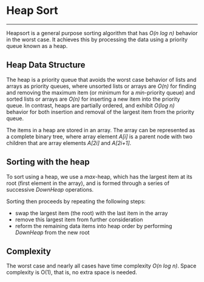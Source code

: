 # Heap Sort

---

Heapsort is a general purpose sorting algorithm that has *<verbatim>O(n log n)</verbatim>* behavior in the worst case. It achieves this by processing the data using a priority queue known as a heap.  

## Heap Data Structure

The heap is a priority queue that avoids the worst case behavior of lists and arrays as priority queues, where unsorted lists or arrays are
*<verbatim>O(n)</verbatim>* for finding and removing the maximum item (or minimum for a *min*-priority queue) and sorted lists or arrays are *<verbatim>O(n)</verbatim>* for inserting a new item into the priority queue.  In contrast, heaps are partially ordered, and exhibit *<verbatim>O(log n)</verbatim>* behavior for both insertion and removal of the largest item from the priority queue.

The items in a heap are stored in an array.  The array can be represented as a complete binary tree, where array element *<verbatim>A[i]</verbatim>* is a parent node with two children that are array elements *<verbatim>A[2i]</verbatim>* and *<verbatim>A[2i+1]</verbatim>*.     

 



## Sorting with the heap

To sort using a heap, we use a *max*-heap, which has the largest item at its root (first element in the array), and is formed 
 through a series of successive *DownHeap* operations.
 
Sorting then proceeds by repeating the following steps:

- swap the largest item (the root) with the last item in the array
- remove this largest item from further consideration
- reform the remaining data items into heap order by performing *DownHeap* from the new root

## Complexity

The worst case and nearly all cases have time complexity *O(n log n)*.
Space complexity is O(1), that is, no extra space is needed.




